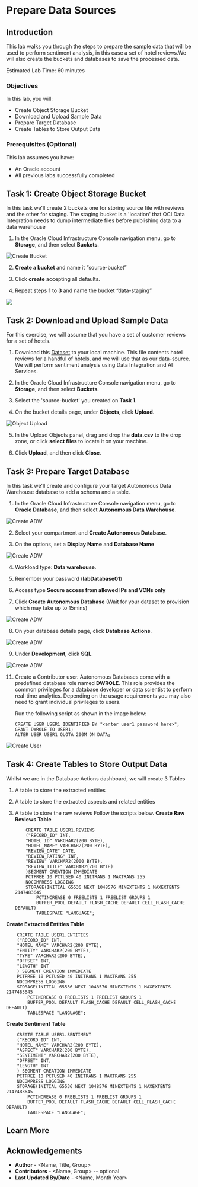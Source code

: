 # Prepare Data Sources

## Introduction

This lab walks you through the steps to prepare the sample data that will be used to perform sentiment analysis, in this case a set of hotel reviews.We will also create the buckets and databases to save the processed data.

Estimated Lab Time: 60 minutes

### Objectives

In this lab, you will:
* Create Object Storage Bucket
* Download and Upload Sample Data
* Prepare Target Database
* Create Tables to Store Output Data

### Prerequisites (Optional)


This lab assumes you have:
* An Oracle account
* All previous labs successfully completed


## Task 1: Create Object Storage Bucket

In this task we'll create 2 buckets one for storing source file with reviews and the other for staging. The staging bucket is a 'location' that OCI Data Integration needs to dump intermediate files before publishing data to a data warehouse

1.	In the Oracle Cloud Infrastructure Console navigation menu, go to **Storage**, and then select **Buckets**.

   ![Create Bucket](./images/createbucket.png " ")

2.	**Create a bucket** and name it “source-bucket”

3.	Click **create** accepting all defaults.

4.	Repeat steps **1** to **3** and name the bucket “data-staging”

   ![](./images/introduction.png " ")


## Task 2: Download and Upload Sample Data

For this exercise, we will assume that you have a set of customer reviews for a set of hotels.

1. 	Download this [Dataset](./files/Data.csv) to your local machine. This file contents hotel reviews for a handful of hotels, and we will use that as our data-source. We will perform sentiment 		 analysis using Data Integration and AI Services.

2.	In the Oracle Cloud Infrastructure Console navigation menu, go to **Storage**, and then select **Buckets**.

3.	Select the 'source-bucket' you created on **Task 1**.

4.	On the bucket details page, under **Objects**, click **Upload**.

   ![Object Upload](./images/uploadfiles.png " ")

5.	In the Upload Objects panel, drag and drop the **data.csv** to the drop zone, or click **select files** to locate it on your machine.

6.	Click **Upload**, and then click **Close**.


## Task 3: Prepare Target Database

In this task we'll create and configure your target Autonomous Data Warehouse database to add a schema and a table.

1.	In the Oracle Cloud Infrastructure Console navigation menu, go to **Oracle Database**, and then select **Autonomous Data Warehouse**.

   ![Create ADW](./images/createadw.png " ")

2.	Select your compartment and **Create Autonomous Database**.

3.	On the options, set a **Display Name** and **Database Name**

   ![Create ADW](./images/createadw2.png " ")

4.	Workload type: **Data warehouse**.

5.	Remember your password (**labDatabase01**)

6.	Access type **Secure access from allowed IPs and VCNs only**

7.	Click **Create Autonomous Database** (Wait for your dataset to provision which may take up to 15mins)

   ![Create ADW](./images/createadw3.png " ")

8.	On your database details page, click **Database Actions**.

   ![Create ADW](./images/createadw4.png " ")

9.	Under **Development**, click **SQL**.

   ![Create ADW](./images/createadw5.png " ")

11. Create a Contributor user. Autonomous Databases come with a predefined database role named **DWROLE**. This role provides the common privileges for a database developer or data scientist to perform real-time analytics. Depending on the usage requirements you may also need to grant individual privileges to users.

	Run the following script as shown in the image below:

		CREATE USER USER1 IDENTIFIED BY "<enter user1 password here>";
		GRANT DWROLE TO USER1;
		ALTER USER USER1 QUOTA 200M ON DATA;

   ![Create User](./images/createadw6.png " ")


## Task 4: Create Tables to Store Output Data

Whilst we are in the Database Actions dashboard, we will create 3 Tables

1.	A table to store the extracted entities
2.	A table to store the extracted aspects and related entities
3.	A table to store the raw reviews
Follow the scripts below.
**Create Raw Reviews Table**

			CREATE TABLE USER1.REVIEWS
			("RECORD_ID" INT,
			"HOTEL_ID" VARCHAR2(200 BYTE),
			"HOTEL_NAME" VARCHAR2(200 BYTE),
			"REVIEW_DATE" DATE,
			"REVIEW_RATING" INT,
			"REVIEW" VARCHAR2(2000 BYTE),
			"REVIEW_TITLE" VARCHAR2(200 BYTE)
			)SEGMENT CREATION IMMEDIATE
			PCTFREE 10 PCTUSED 40 INITRANS 1 MAXTRANS 255
			NOCOMPRESS LOGGING
			STORAGE(INITIAL 65536 NEXT 1048576 MINEXTENTS 1 MAXEXTENTS 2147483645
				PCTINCREASE 0 FREELISTS 1 FREELIST GROUPS 1
				BUFFER_POOL DEFAULT FLASH_CACHE DEFAULT CELL_FLASH_CACHE DEFAULT)
				TABLESPACE "LANGUAGE";

**Create Extracted Entities Table**

		CREATE TABLE USER1.ENTITIES
		("RECORD_ID" INT,
		"HOTEL_NAME" VARCHAR2(200 BYTE),
		"ENTITY" VARCHAR2(200 BYTE),
		"TYPE" VARCHAR2(200 BYTE),
		"OFFSET" INT,
		"LENGTH" INT
		) SEGMENT CREATION IMMEDIATE
		PCTFREE 10 PCTUSED 40 INITRANS 1 MAXTRANS 255
		NOCOMPRESS LOGGING
		STORAGE(INITIAL 65536 NEXT 1048576 MINEXTENTS 1 MAXEXTENTS 2147483645
			PCTINCREASE 0 FREELISTS 1 FREELIST GROUPS 1
			BUFFER_POOL DEFAULT FLASH_CACHE DEFAULT CELL_FLASH_CACHE DEFAULT)
			TABLESPACE "LANGUAGE";

**Create Sentiment Table**

		CREATE TABLE USER1.SENTIMENT
	 	("RECORD_ID" INT,
		"HOTEL_NAME" VARCHAR2(200 BYTE),
		"ASPECT" VARCHAR2(200 BYTE),
		"SENTIMENT" VARCHAR2(200 BYTE),
		"OFFSET" INT,
		"LENGTH" INT
		) SEGMENT CREATION IMMEDIATE
		PCTFREE 10 PCTUSED 40 INITRANS 1 MAXTRANS 255
 		NOCOMPRESS LOGGING
		STORAGE(INITIAL 65536 NEXT 1048576 MINEXTENTS 1 MAXEXTENTS 2147483645
			PCTINCREASE 0 FREELISTS 1 FREELIST GROUPS 1
			BUFFER_POOL DEFAULT FLASH_CACHE DEFAULT CELL_FLASH_CACHE DEFAULT)
			TABLESPACE "LANGUAGE";


## Learn More

## Acknowledgements
* **Author** - <Name, Title, Group>
* **Contributors** -  <Name, Group> -- optional
* **Last Updated By/Date** - <Name, Month Year>
